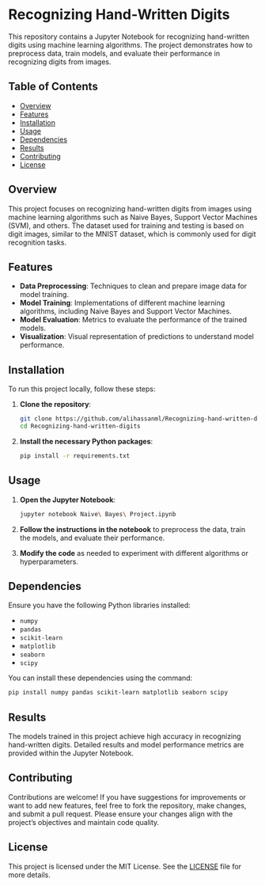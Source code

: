 # Recognizing Hand-Written Digits

This repository contains a Jupyter Notebook for recognizing hand-written digits using machine learning algorithms. The project demonstrates how to preprocess data, train models, and evaluate their performance in recognizing digits from images.

## Table of Contents

- [Overview](#overview)
- [Features](#features)
- [Installation](#installation)
- [Usage](#usage)
- [Dependencies](#dependencies)
- [Results](#results)
- [Contributing](#contributing)
- [License](#license)

## Overview

This project focuses on recognizing hand-written digits from images using machine learning algorithms such as Naive Bayes, Support Vector Machines (SVM), and others. The dataset used for training and testing is based on digit images, similar to the MNIST dataset, which is commonly used for digit recognition tasks.

## Features

- **Data Preprocessing**: Techniques to clean and prepare image data for model training.
- **Model Training**: Implementations of different machine learning algorithms, including Naive Bayes and Support Vector Machines.
- **Model Evaluation**: Metrics to evaluate the performance of the trained models.
- **Visualization**: Visual representation of predictions to understand model performance.

## Installation

To run this project locally, follow these steps:

1. **Clone the repository**:
   ```bash
   git clone https://github.com/alihassanml/Recognizing-hand-written-digits.git
   cd Recognizing-hand-written-digits
   ```

2. **Install the necessary Python packages**:
   ```bash
   pip install -r requirements.txt
   ```

## Usage

1. **Open the Jupyter Notebook**:
   ```bash
   jupyter notebook Naive\ Bayes\ Project.ipynb
   ```

2. **Follow the instructions in the notebook** to preprocess the data, train the models, and evaluate their performance.

3. **Modify the code** as needed to experiment with different algorithms or hyperparameters.

## Dependencies

Ensure you have the following Python libraries installed:

- `numpy`
- `pandas`
- `scikit-learn`
- `matplotlib`
- `seaborn`
- `scipy`

You can install these dependencies using the command:
```bash
pip install numpy pandas scikit-learn matplotlib seaborn scipy
```

## Results

The models trained in this project achieve high accuracy in recognizing hand-written digits. Detailed results and model performance metrics are provided within the Jupyter Notebook.

## Contributing

Contributions are welcome! If you have suggestions for improvements or want to add new features, feel free to fork the repository, make changes, and submit a pull request. Please ensure your changes align with the project’s objectives and maintain code quality.

## License

This project is licensed under the MIT License. See the [LICENSE](LICENSE) file for more details.
